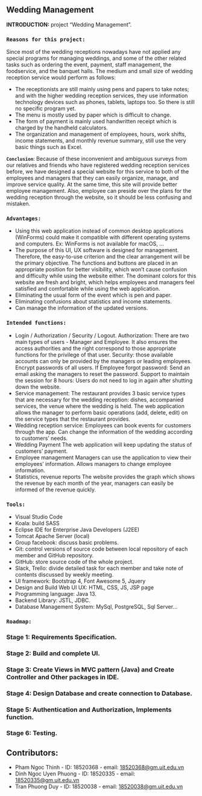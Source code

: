 ## Wedding Management
**INTRODUCTION:**  project “Wedding Management”.<br>
### `Reasons for this project:`
Since most of the wedding receptions nowadays have not applied any special programs for managing weddings, and some of the other related tasks such as ordering the event,  payment, staff management, the foodservice, and the banquet halls. The medium and small size of wedding reception service would perform as follows:
* The receptionists are still mainly using pens and papers to take notes; and with the higher wedding reception services, they use information technology devices such as phones, tablets, laptops too. So there is still no specific program yet.
* The menu is mostly used by paper which is difficult to change. 
* The form of payment is mainly used handwritten receipt which is charged by the handheld calculators. 
 * The organization and management of employees, hours, work shifts, income statements, and monthly revenue summary, still use the very basic things such as Excel. <br>

**`Conclusion`**: Because of these inconvenient and ambiguous surveys from our relatives and friends who have registered wedding reception services before, we have designed a special website for this service to both of the employees and managers that they can easily organize, manage, and improve service quality. At the same time, this site will provide better employee management. Also, employee can preside over the plans for the wedding reception through the website, so it should be less confusing and mistaken.

### `Advantages:`
* Using this web application instead of common desktop applications (WinForms) could make it compatible with different operating systems and computers. Ex: WinForms is not available for macOS, …
* The purpose of this UI, UX software is designed for management. Therefore, the easy-to-use criterion and the clear arrangement will be the primary objective. The functions and buttons are placed in an appropriate position for better visibility, which won’t cause confusion and difficulty while using the website either. The dominant colors for this website are fresh and bright, which helps employees and managers feel satisfied and comfortable while using the web application.
* Eliminating the usual form of the event which is pen and paper.
* Eliminating confusions about statistics and income statements.
* Can manage the information of the updated versions.

### `Intended functions:`
* Login / Authorization / Security / Logout.
 Authorization: There are two main types of users - Manager and Employee. It also ensures the access authorities and the right correspond to those appropriate functions for the privilege of that user. 
 Security: those available accounts can only be provided by the managers or leading employees. Encrypt passwords of all users.
     If Employee forgot password: Send an email asking the managers to reset the password.
   Support to maintain the session for 8 hours: Users do not need to log in again after shutting down the website.
* Service management:
 The restaurant provides 3 basic service types that are necessary for the wedding reception: dishes, accompanied services, the venue where the wedding is held.
The web application allows the manager to perform basic operations (add, delete, edit) on the service types that the restaurant provides.
 * Wedding reception service:
Employees can book events for customers through the app.
Can change the information of the wedding according to customers’ needs. 
* Wedding Payment
  The web application will keep updating the status of customers’ payment. 
* Employee management
       Managers can use the application to view their employees’ information.
       Allows managers to change employee information.
* Statistics, revenue reports
The website provides the graph which shows the revenue by each month of the year, managers can easily be informed of the revenue quickly.




 ### `Tools:`
   * Visual Studio Code 
   * Koala: build SASS
   * Eclipse IDE for Enterprise Java Developers (J2EE)
   * Tomcat Apache Server (local)
   * Group facebook: discuss basic problems.
   * Git: control versions of source code between local repository of each member and GitHub repository.
   * GitHub: store source code of the whole project.
   * Slack, Trello: divide detailed task for each member and take note of contents discussed by weekly meeting.
   * UI framework: Bootstrap 4, Font Awesome 5, Jquery
   * Design and Build Web UI UX: HTML, CSS, JS, JSP page
   * Programming language: Java 13.
   * Backend Library: JSTL, JDBC.
   * Database Management System: MySql, PostgreSQL, Sql Server...
   
 ### `Roadmap:`
  ### Stage 1: Requirements Specification.
  ### Stage 2: Build and complete UI.
  ### Stage 3: Create Views in MVC pattern (Java) and Create Controller and Other packages in IDE.
  ### Stage 4: Design Database and create connection to Database.
  ### Stage 5: Authentication and Authorization, Implements function.
  ### Stage 6: Testing.
  ## Contributors:
   * Pham Ngoc Thinh - ID: 18520368 - email: 18520368@gm.uit.edu.vn
   * Dinh Ngoc Uyen Phuong - ID: 18520335 - email: 18520335@gm.uit.edu.vn
   * Tran Phuong Duy - ID: 18520038 - email: 18520038@gm.uit.edu.vn
